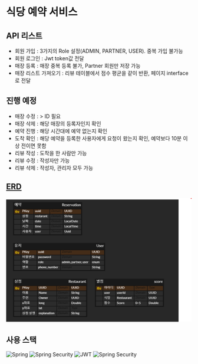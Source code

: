 # 식당 예약 서비스

## API 리스트
- 회원 가입 : 3가지의 Role 설정(ADMIN, PARTNER, USER). 중복 가입 불가능
- 회원 로그인 : Jwt token값 전달
- 매장 등록 : 매장 중복 등록 불가, Partner 회원만 저장 가능
- 매장 리스트 가져오기 : 리뷰 테이블에서 점수 평균을 같이 반환, 페이지 interface로 전달

## 진행 예정
- 매장 수정 : > ID 필요
- 매장 삭제 : 해당 매장의 등록자인지 확인
- 예약 진행 : 해당 시간대에 예약 없는지 확인
- 도착 확인 : 해당 예약을 등록한 사용자에게 요청이 왔는지 확인, 예약보다 10분 이상 전이면 못함
- 리뷰 작성 : 도착을 한 사람만 가능
- 리뷰 수정 : 작성자만 가능
- 리뷰 삭제 : 작성자, 관리자 모두 가능

## [ERD](https://www.erdcloud.com/d/smDikgt573kNAKBsC) 

![img.png](img.png)
## 사용 스택
![Spring](https://img.shields.io/badge/spring-%236DB33F.svg?style=for-the-badge&logo=spring&logoColor=white)
![Spring Security](https://img.shields.io/badge/Spring%20Security-%236DB33F.svg?style=for-the-badge&logo=springsecurity&logoColor=white)
![JWT](https://img.shields.io/badge/JWT-black?style=for-the-badge&logo=JSON%20web%20tokens)
![Spring Security](https://img.shields.io/badge/mysql-%234479A1.svg?style=for-the-badge&logo=mysql&logoColor=white)


